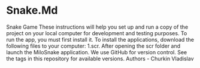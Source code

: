 # Snake.Md
Snake Game These instructions will help you set up and run a copy of the project on your local computer for development and testing purposes. To run the app, you must first install it. To install the applications, download the following files to your computer: 1.scr. After opening the scr folder and launch the MiloSnake application. We use GitHub for version control. See the tags in this repository for available versions. Authors - Churkin Vladislav

